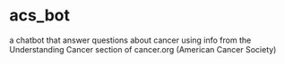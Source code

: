 # acs_bot
a chatbot that answer questions about cancer using info from the Understanding Cancer section of cancer.org (American Cancer Society)

